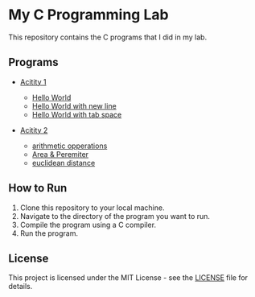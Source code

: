 # My C Programming Lab

This repository contains the C programs that I did in my lab.

## Programs

- [Acitity 1](/Activity%201/)
    - [Hello World](/Activity%201/1%20program%20to%20print%20hello%20world.c)
    - [Hello World with new line](/Activity%201/2%20program%20to%20print%20hello%20world%20with%20new%20line.c)
    - [Hello World with tab space](/Activity%201/3%20program%20to%20print%20hello%20world%20with%20tab%20sapace.c)
    
- [Acitity 2](/Activity%202/)
    - [arithmetic opperations](/Activity%202/opperations.c)
    - [Area & Peremiter](/Activity%202/)
    - [euclidean distance](/Activity%202/euclide.c)
<!-- - [Subtraction of Two Numbers](./subtraction.c) -->
<!-- - [Multiplication of Two Numbers](./multiplication.c) -->
<!-- - [Division of Two Numbers](./division.c) -->
<!-- - [Factorial of a Number](./factorial.c) -->
<!-- - [Fibonacci Series](./fibonacci.c) -->
<!-- - [Prime Number](./prime.c) -->
<!-- - [Palindrome Number](./palindrome.c) -->
<!-- - [Armstrong Number](./armstrong.c) -->

## How to Run

1. Clone this repository to your local machine.
2. Navigate to the directory of the program you want to run.
3. Compile the program using a C compiler.
4. Run the program.

## License

This project is licensed under the MIT License - see the [LICENSE](./LICENSE) file for details.
